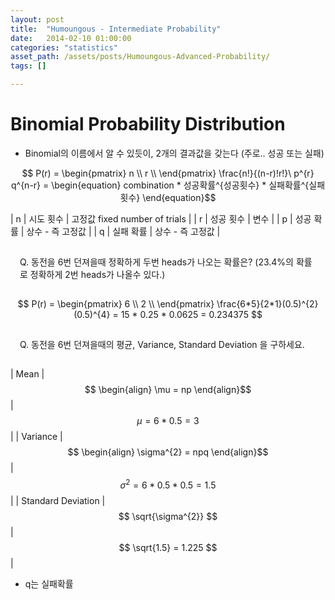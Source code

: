 ```yaml
---
layout: post
title:  "Humoungous - Intermediate Probability"
date:   2014-02-10 01:00:00
categories: "statistics"
asset_path: /assets/posts/Humoungous-Advanced-Probability/
tags: []

---
```


# Binomial Probability Distribution

* Binomial의 이름에서 알 수 있듯이, 2개의 결과값을 갖는다 (주로.. 성공 또는 실패)

$$ P(r) = \begin{pmatrix} 
n \\
r \\
\end{pmatrix}
\frac{n!}{(n-r)!r!}\ p^{r} q^{n-r} = \begin{equation} combination * 성공확률^{성공횟수} * 실패확률^{실패횟수} \end{equation}$$

| n | 시도 횟수 | 고정값 fixed number of trials | 
| r | 성공 횟수 | 변수 |
| p | 성공 확률 | 상수 - 즉 고정값 |
| q | 실패 확률 | 상수 - 즉 고정값 |


<div class="bg-primary" style="padding:15px; border-radius:5px;">
Q. 동전을 6번 던져을때 정확하게 두번 heads가 나오는 확률은? 
   (23.4%의 확률로 정확하게 2번 heads가 나올수 있다.)
</div>


$$ P(r) = \begin{pmatrix}
6 \\
2 \\
\end{pmatrix} 
\frac{6*5}{2*1}(0.5)^{2}(0.5)^{4}
= 15 * 0.25 * 0.0625 = 0.234375
$$

<div class="bg-primary" style="padding:15px; border-radius:5px;">
Q. 동전을 6번 던져을때의 평균, Variance, Standard Deviation 을 구하세요.  
</div>

| Mean | $$ \begin{align} \mu =  np \end{align}$$ | $$ \mu = 6 * 0.5 = 3 $$ |
| Variance | $$ \begin{align} \sigma^{2} = npq \end{align}$$ | $$ \sigma^{2} = 6 * 0.5 * 0.5 = 1.5 $$ |
| Standard Deviation | $$ \sqrt{\sigma^{2}} $$ | $$ \sqrt{1.5} = 1.225 $$ |

* q는 실패확률









